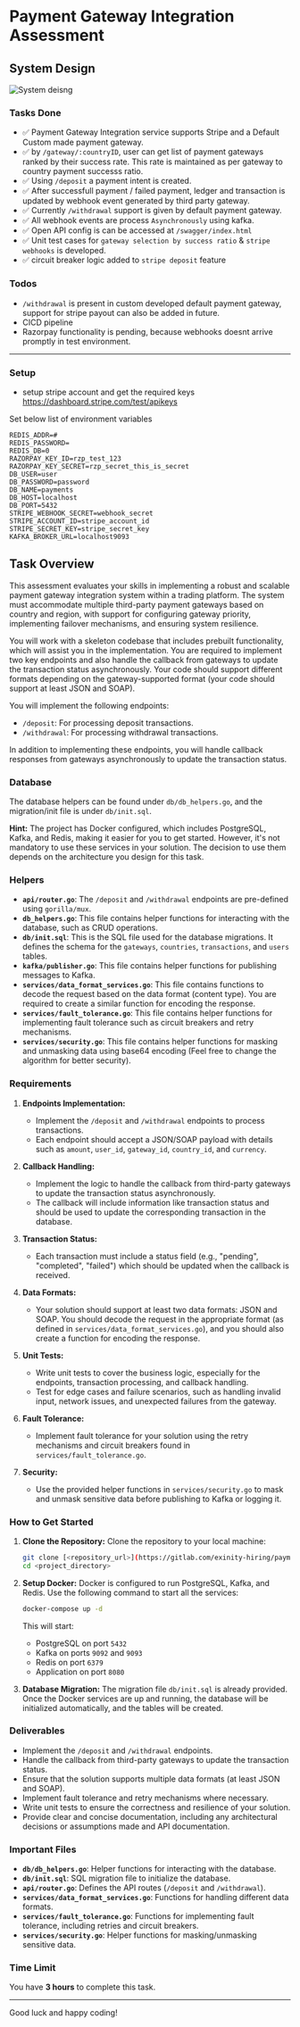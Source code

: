 # Payment Gateway Integration Assessment
## System Design
![System deisng](./assets/system-design.png)


### Tasks Done
- ✅ Payment Gateway Integration service supports Stripe and a Default Custom made payment gateway.
- ✅ by `/gateway/:countryID`, user can get list of payment gateways ranked by their success rate. This rate is maintained as per gateway to country payment successs ratio.
- ✅ Using `/deposit` a payment intent is created.
- ✅ After successfull payment / failed payment, ledger and transaction is updated by webhook event generated by third party gateway.
- ✅ Currently `/withdrawal` support is given by default payment gateway.
- ✅ All webhook events are process `Asynchronously` using kafka.
- ✅ Open API config is can be accessed at `/swagger/index.html`
- ✅ Unit test cases for `gateway selection by success ratio` & `stripe webhooks` is developed.
- ✅ circuit breaker logic added to `stripe deposit` feature


### Todos
- `/withdrawal` is present in custom developed default payment gateway, support for stripe payout can also be added in future.
- CICD pipeline
- Razorpay functionality is pending, because webhooks doesnt arrive promptly in test environment.
---

### Setup
- setup stripe account and get the required keys https://dashboard.stripe.com/test/apikeys

Set below list of environment variables
```
REDIS_ADDR=#
REDIS_PASSWORD=
REDIS_DB=0
RAZORPAY_KEY_ID=rzp_test_123
RAZORPAY_KEY_SECRET=rzp_secret_this_is_secret
DB_USER=user
DB_PASSWORD=password
DB_NAME=payments
DB_HOST=localhost
DB_PORT=5432
STRIPE_WEBHOOK_SECRET=webhook_secret
STRIPE_ACCOUNT_ID=stripe_account_id
STRIPE_SECRET_KEY=stripe_secret_key
KAFKA_BROKER_URL=localhost9093
```

## Task Overview


This assessment evaluates your skills in implementing a robust and scalable payment gateway integration system within a trading platform. The system must accommodate multiple third-party payment gateways based on country and region, with support for configuring gateway priority, implementing failover mechanisms, and ensuring system resilience.

You will work with a skeleton codebase that includes prebuilt functionality, which will assist you in the implementation. You are required to implement two key endpoints and also handle the callback from gateways to update the transaction status asynchronously. Your code should support different formats depending on the gateway-supported format (your code should support at least JSON and SOAP).



You will implement the following endpoints:

- `/deposit`: For processing deposit transactions.
- `/withdrawal`: For processing withdrawal transactions.

In addition to implementing these endpoints, you will handle callback responses from gateways asynchronously to update the transaction status.

### Database

The database helpers can be found under `db/db_helpers.go`, and the migration/init file is under `db/init.sql`.

**Hint:** The project has Docker configured, which includes PostgreSQL, Kafka, and Redis, making it easier for you to get started. However, it's not mandatory to use these services in your solution. The decision to use them depends on the architecture you design for this task.

### Helpers

- **`api/router.go`**: The `/deposit` and `/withdrawal` endpoints are pre-defined using `gorilla/mux`.
- **`db_helpers.go`**: This file contains helper functions for interacting with the database, such as CRUD operations.
- **`db/init.sql`**: This is the SQL file used for the database migrations. It defines the schema for the `gateways`, `countries`, `transactions`, and `users` tables.
- **`kafka/publisher.go`**: This file contains helper functions for publishing messages to Kafka.
- **`services/data_format_services.go`**: This file contains functions to decode the request based on the data format (content type). You are required to create a similar function for encoding the response.
- **`services/fault_tolerance.go`**: This file contains helper functions for implementing fault tolerance such as circuit breakers and retry mechanisms.
- **`services/security.go`**: This file contains helper functions for masking and unmasking data using base64 encoding (Feel free to change the algorithm for better security).

### Requirements

1. **Endpoints Implementation:**
    - Implement the `/deposit` and `/withdrawal` endpoints to process transactions.
    - Each endpoint should accept a JSON/SOAP payload with details such as `amount`, `user_id`, `gateway_id`, `country_id`, and `currency`.
    
2. **Callback Handling:**
    - Implement the logic to handle the callback from third-party gateways to update the transaction status asynchronously.
    - The callback will include information like transaction status and should be used to update the corresponding transaction in the database.
    
3. **Transaction Status:**
    - Each transaction must include a status field (e.g., "pending", "completed", "failed") which should be updated when the callback is received.
    
4. **Data Formats:**
    - Your solution should support at least two data formats: JSON and SOAP. You should decode the request in the appropriate format (as defined in `services/data_format_services.go`), and you should also create a function for encoding the response.
    
5. **Unit Tests:**
    - Write unit tests to cover the business logic, especially for the endpoints, transaction processing, and callback handling.
    - Test for edge cases and failure scenarios, such as handling invalid input, network issues, and unexpected failures from the gateway.

6. **Fault Tolerance:**
    - Implement fault tolerance for your solution using the retry mechanisms and circuit breakers found in `services/fault_tolerance.go`.

7. **Security:**
    - Use the provided helper functions in `services/security.go` to mask and unmask sensitive data before publishing to Kafka or logging it.
    
### How to Get Started

1. **Clone the Repository:**
    Clone the repository to your local machine:

    ```bash
    git clone [<repository_url>](https://gitlab.com/exinity-hiring/payment-gateways.git)
    cd <project_directory>
    ```

2. **Setup Docker:**
    Docker is configured to run PostgreSQL, Kafka, and Redis. Use the following command to start all the services:

    ```bash
    docker-compose up -d
    ```

    This will start:
    - PostgreSQL on port `5432`
    - Kafka on ports `9092` and `9093`
    - Redis on port `6379`
    - Application on port `8080`

3. **Database Migration:**
    The migration file `db/init.sql` is already provided. Once the Docker services are up and running, the database will be initialized automatically, and the tables will be created.


### Deliverables

- Implement the `/deposit` and `/withdrawal` endpoints.
- Handle the callback from third-party gateways to update the transaction status.
- Ensure that the solution supports multiple data formats (at least JSON and SOAP).
- Implement fault tolerance and retry mechanisms where necessary.
- Write unit tests to ensure the correctness and resilience of your solution.
- Provide clear and concise documentation, including any architectural decisions or assumptions made and API documentation.

### Important Files

- **`db/db_helpers.go`**: Helper functions for interacting with the database.
- **`db/init.sql`**: SQL migration file to initialize the database.
- **`api/router.go`**: Defines the API routes (`/deposit` and `/withdrawal`).
- **`services/data_format_services.go`**: Functions for handling different data formats.
- **`services/fault_tolerance.go`**: Functions for implementing fault tolerance, including retries and circuit breakers.
- **`services/security.go`**: Helper functions for masking/unmasking sensitive data.

### Time Limit

You have **3 hours** to complete this task.

---

Good luck and happy coding!
